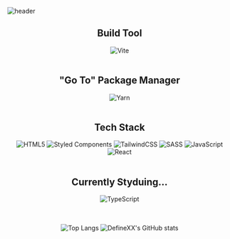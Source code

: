 <!---
DefineXX/DefineXX is a ✨ special ✨ repository because its `README.md` (this file) appears on your GitHub profile.
You can click the Preview link to take a look at your changes.
--->

![header](https://capsule-render.vercel.app/api?type=venom&color=gradient&theme=gruvbox_light&height=250&section=header&text=Space%20DefineXX&fontSize=70&animation=twinkling&stroke=123456)

<div align="center">
  
## Build Tool
![Vite](https://img.shields.io/badge/vite-%23646CFF.svg?style=for-the-badge&logo=vite&logoColor=white)<br><br>

## "Go To" Package Manager
![Yarn](https://img.shields.io/badge/yarn-%232C8EBB.svg?style=for-the-badge&logo=yarn&logoColor=white)<br><br>

## Tech Stack
![HTML5](https://img.shields.io/badge/html5-%23E34F26.svg?style=for-the-badge&logo=html5&logoColor=white)
![Styled Components](https://img.shields.io/badge/styled--components-DB7093?style=for-the-badge&logo=styled-components&logoColor=white)
![TailwindCSS](https://img.shields.io/badge/tailwindcss-%2338B2AC.svg?style=for-the-badge&logo=tailwind-css&logoColor=white)
![SASS](https://img.shields.io/badge/SASS-hotpink.svg?style=for-the-badge&logo=SASS&logoColor=white)
![JavaScript](https://img.shields.io/badge/javascript-%23323330.svg?style=for-the-badge&logo=javascript&logoColor=%23F7DF1E)
![React](https://img.shields.io/badge/react-%2320232a.svg?style=for-the-badge&logo=react&logoColor=%2361DAFB)<br><br>

## Currently Styduing...
![TypeScript](https://img.shields.io/badge/typescript-%23007ACC.svg?style=for-the-badge&logo=typescript&logoColor=white)<br><br><br>


![Top Langs](https://github-readme-stats.vercel.app/api/top-langs/?username=DefineXX&layout=compact)
![DefineXX's GitHub stats](https://github-readme-stats.vercel.app/api?username=DefineXX&show_icons=true&theme=rose)

</div>
